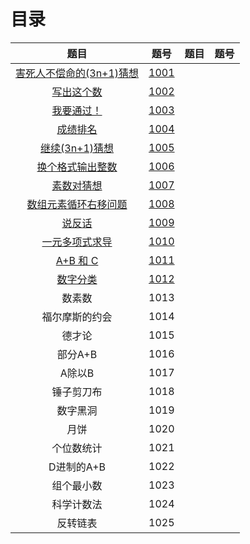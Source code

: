 # 目录

|                             题目                             |                             题号                             | 题目 | 题号 |
| :----------------------------------------------------------: | :----------------------------------------------------------: | ---- | ---- |
| [害死人不偿命的(3n+1)猜想](https://github.com/wcy21/PAT/blob/master/BASIC_LEVEL_CPP/src/1001.cpp) | [1001](https://pintia.cn/problem-sets/994805260223102976/problems/994805325918486528) |      |      |
| [写出这个数](https://github.com/wcy21/PAT/blob/master/BASIC_LEVEL_CPP/src/1002.cpp) | [1002](https://pintia.cn/problem-sets/994805260223102976/problems/994805324509200384) |      |      |
| [我要通过！](https://github.com/wcy21/PAT/blob/master/BASIC_LEVEL_CPP/src/1003.cpp) | [1003](https://pintia.cn/problem-sets/994805260223102976/problems/994805323154440192) |      |      |
| [成绩排名](https://github.com/wcy21/PAT/blob/master/BASIC_LEVEL_CPP/src/1004.cpp) | [1004](https://pintia.cn/problem-sets/994805260223102976/problems/994805321640296448) |      |      |
| [继续(3n+1)猜想](https://github.com/wcy21/PAT/blob/master/BASIC_LEVEL_CPP/src/1005.cpp) | [1005](https://pintia.cn/problem-sets/994805260223102976/problems/994805320306507776) |      |      |
| [换个格式输出整数](https://github.com/wcy21/PAT/blob/master/BASIC_LEVEL_CPP/src/1006.cpp) | [1006](https://pintia.cn/problem-sets/994805260223102976/problems/994805318855278592) |      |      |
| [素数对猜想](https://github.com/wcy21/PAT/blob/master/BASIC_LEVEL_CPP/src/1007.cpp) | [1007](https://pintia.cn/problem-sets/994805260223102976/problems/994805317546655744) |      |      |
| [数组元素循环右移问题](https://github.com/wcy21/PAT/blob/master/BASIC_LEVEL_CPP/src/1008.cpp) | [1008](https://pintia.cn/problem-sets/994805260223102976/problems/994805316250615808) |      |      |
| [说反话](https://github.com/wcy21/PAT/blob/master/BASIC_LEVEL_CPP/src/1009.cpp) | [1009](https://pintia.cn/problem-sets/994805260223102976/problems/994805314941992960) |      |      |
| [一元多项式求导](https://github.com/wcy21/PAT/blob/master/BASIC_LEVEL_CPP/src/1010.cpp) | [1010](https://pintia.cn/problem-sets/994805260223102976/problems/994805313708867584) |      |      |
| [A+B 和 C](https://github.com/wcy21/PAT/blob/master/BASIC_LEVEL_CPP/src/1011.cpp) | [1011](https://pintia.cn/problem-sets/994805260223102976/problems/994805312417021952) |      |      |
| [数字分类](https://github.com/wcy21/PAT/blob/master/BASIC_LEVEL_CPP/src/1012.cpp) | [1012](https://pintia.cn/problem-sets/994805260223102976/problems/994805311146147840) |      |      |
|                            数素数                            |                             1013                             |      |      |
|                        福尔摩斯的约会                        |                             1014                             |      |      |
|                            德才论                            |                             1015                             |      |      |
|                           部分A+B                            |                             1016                             |      |      |
|                            A除以B                            |                             1017                             |      |      |
|                          锤子剪刀布                          |                             1018                             |      |      |
|                           数字黑洞                           |                             1019                             |      |      |
|                             月饼                             |                             1020                             |      |      |
|                          个位数统计                          |                             1021                             |      |      |
|                          D进制的A+B                          |                             1022                             |      |      |
|                          组个最小数                          |                             1023                             |      |      |
|                          科学计数法                          |                             1024                             |      |      |
|                           反转链表                           |                             1025                             |      |      |

